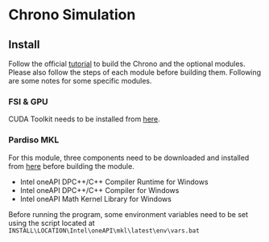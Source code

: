 # Chrono Simulation

## Install
Follow the official [tutorial](http://api.projectchrono.org/tutorial_table_of_content_install.html) to build the Chrono and the optional modules. Please also follow the steps of each module before building them. Following are some notes for some specific modules.  

### FSI & GPU
CUDA Toolkit needs to be installed from [here](https://developer.nvidia.com/cuda-downloads).

### Pardiso MKL
For this module, three components need to be downloaded and installed from [here](https://software.intel.com/content/www/us/en/develop/articles/oneapi-standalone-components.html) before building the module.

- Intel oneAPI DPC++/C++ Compiler Runtime for Windows
- Intel oneAPI DPC++/C++ Compiler for Windows
- Intel oneAPI Math Kernel Library for Windows

Before running the program, some environment variables need to be set using the script located at `INSTALL\LOCATION\Intel\oneAPI\mkl\latest\env\vars.bat`
